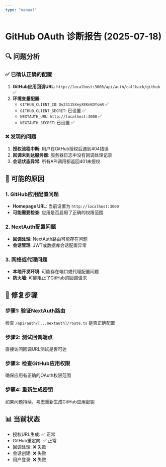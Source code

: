 ```yaml
---
type: "manual"
---
```


# GitHub OAuth 诊断报告 (2025-07-18)

## 🔍 问题分析

### ✅ 已确认正确的配置
1. **GitHub应用回调URL**: `http://localhost:3000/api/auth/callback/github` ✅
2. **环境变量配置**: 
   - `GITHUB_CLIENT_ID`: `Ov23115XeyXEKnKDYsmR` ✅
   - `GITHUB_CLIENT_SECRET`: 已设置 ✅
   - `NEXTAUTH_URL`: `http://localhost:3000` ✅
   - `NEXTAUTH_SECRET`: 已设置 ✅

### ❌ 发现的问题
1. **授权流程中断**: 用户在GitHub授权后遇到404错误
2. **回调未到达服务器**: 服务器日志中没有回调处理记录
3. **会话状态异常**: 所有API调用都返回401未授权

## 🎯 可能的原因

### 1. GitHub应用配置问题
- **Homepage URL**: 当前设置为 `http://localhost:3000`
- **可能需要检查**: 应用是否启用了正确的权限范围

### 2. NextAuth配置问题
- **回调处理**: NextAuth路由可能存在问题
- **会话管理**: JWT或数据库会话配置异常

### 3. 网络或代理问题
- **本地开发环境**: 可能存在端口或代理配置问题
- **防火墙**: 可能阻止了GitHub的回调请求

## 🔧 修复步骤

### 步骤1: 验证NextAuth路由
检查 `/api/auth/[...nextauth]/route.ts` 是否正确配置

### 步骤2: 测试回调端点
直接访问回调URL测试是否可达

### 步骤3: 检查GitHub应用权限
确保应用有正确的OAuth权限范围

### 步骤4: 重新生成密钥
如果问题持续，考虑重新生成GitHub应用密钥

## 📊 当前状态
- 授权URL生成: ✅ 正常
- GitHub重定向: ✅ 正常  
- 回调处理: ❌ 失败
- 会话创建: ❌ 失败
- 用户登录: ❌ 失败
